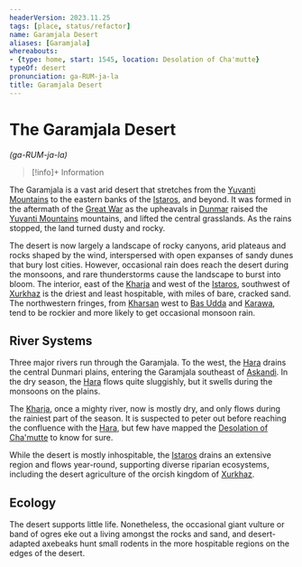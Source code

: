```yaml
---
headerVersion: 2023.11.25
tags: [place, status/refactor]
name: Garamjala Desert
aliases: [Garamjala]
whereabouts:
- {type: home, start: 1545, location: Desolation of Cha'mutte}
typeOf: desert
pronunciation: ga-RUM-ja-la
title: Garamjala Desert
---
```

# The Garamjala Desert
*(ga-RUM-ja-la)*
>[!info]+ Information
> 
>> 

The Garamjala is a vast arid desert that stretches from the [Yuvanti Mountains](<../yuvanti-mountains.md>) to the eastern banks of the [Istaros](<../../istaros-watershed/rivers/istaros.md>), and beyond. It was formed in the aftermath of the [Great War](<../../../events/1500s/great-war.md>) as the upheavals in [Dunmar](<../realms/dunmar/dunmar.md>) raised the [Yuvanti Mountains](<../yuvanti-mountains.md>) mountains, and lifted the central grasslands. As the rains stopped, the land turned dusty and rocky. 

The desert is now largely a landscape of rocky canyons, arid plateaus and rocks shaped by the wind, interspersed with open expanses of sandy dunes that bury lost cities. However, occasional rain does reach the desert during the monsoons, and rare thunderstorms cause the landscape to burst into bloom. The interior, east of the [Kharja](<../../istaros-watershed/rivers/kharja.md>) and west of the [Istaros](<../../istaros-watershed/rivers/istaros.md>), southwest of [Xurkhaz](<../../istaros-watershed/xurkhaz/xurkhaz.md>) is the driest and least hospitable, with miles of bare, cracked sand. The northwestern fringes, from [Kharsan](<../dunmari-basin/kharsan.md>) west to [Bas Udda](<../realms/dunmar/eastern-dunmar/bas-udda.md>) and [Karawa](<../realms/dunmar/eastern-dunmar/karawa.md>), tend to be rockier and more likely to get occasional monsoon rain. 

## River Systems

Three major rivers run through the Garamjala. To the west, the [Hara](<../rivers/hara-watershed/hara.md>) drains the central Dunmari plains, entering the Garamjala southeast of [Askandi](<../realms/dunmar/central-dunmar/askandi.md>). In the dry season, the [Hara](<../rivers/hara-watershed/hara.md>) flows quite sluggishly, but it swells during the monsoons on the plains. 



The [Kharja](<../../istaros-watershed/rivers/kharja.md>), once a mighty river, now is mostly dry, and only flows during the rainiest part of the season. It is suspected to peter out before reaching the confluence with the [Hara](<../rivers/hara-watershed/hara.md>), but few have mapped the [Desolation of Cha'mutte](<../../istaros-watershed/desolation-of-cha-mutte.md>) to know for sure. 



While the desert is mostly inhospitable, the [Istaros](<../../istaros-watershed/rivers/istaros.md>) drains an extensive region and flows year-round, supporting diverse riparian ecosystems, including the desert agriculture of the orcish kingdom of [Xurkhaz](<../../istaros-watershed/xurkhaz/xurkhaz.md>). 

## Ecology

The desert supports little life. Nonetheless, the occasional giant vulture or band of ogres eke out a living amongst the rocks and sand, and desert-adapted axebeaks hunt small rodents in the more hospitable regions on the edges of the desert. 


